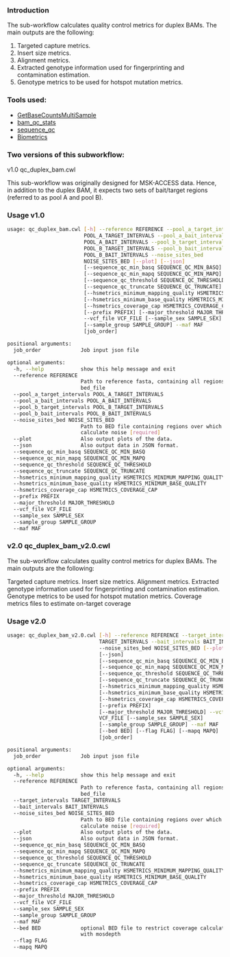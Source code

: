 ### Introduction
The sub-workflow calculates quality control metrics for duplex BAMs. The main outputs are the following:

1. Targeted capture metrics.
2. Insert size metrics.
3. Alignment metrics.
4. Extracted genotype information used for fingerprinting and contamination estimation.
5. Genotype metrics to be used for hotspot mutation metrics.

### Tools used:

- [GetBaseCountsMultiSample](../command_line_tools/getbasecountsmultisample/1.2.5)
- [bam_qc_stats](../bam_qc_stats/README.md)
- [sequence_qc](https://msk-access.gitbook.io/sequence-qc/)
- [Biometrics](https://msk-access.gitbook.io/biometrics/)

### Two versions of this subworkflow:
v1.0 qc_duplex_bam.cwl

This sub-workflow was originally designed for MSK-ACCESS data. Hence, in addition to the duplex BAM, it expects two sets of bait/target regions (referred to as pool A and pool B).

### Usage v1.0

```bash
usage: qc_duplex_bam.cwl [-h] --reference REFERENCE --pool_a_target_intervals
                         POOL_A_TARGET_INTERVALS --pool_a_bait_intervals
                         POOL_A_BAIT_INTERVALS --pool_b_target_intervals
                         POOL_B_TARGET_INTERVALS --pool_b_bait_intervals
                         POOL_B_BAIT_INTERVALS --noise_sites_bed
                         NOISE_SITES_BED [--plot] [--json]
                         [--sequence_qc_min_basq SEQUENCE_QC_MIN_BASQ]
                         [--sequence_qc_min_mapq SEQUENCE_QC_MIN_MAPQ]
                         [--sequence_qc_threshold SEQUENCE_QC_THRESHOLD]
                         [--sequence_qc_truncate SEQUENCE_QC_TRUNCATE]
                         [--hsmetrics_minimum_mapping_quality HSMETRICS_MINIMUM_MAPPING_QUALITY]
                         [--hsmetrics_minimum_base_quality HSMETRICS_MINIMUM_BASE_QUALITY]
                         [--hsmetrics_coverage_cap HSMETRICS_COVERAGE_CAP]
                         [--prefix PREFIX] [--major_threshold MAJOR_THRESHOLD]
                         --vcf_file VCF_FILE [--sample_sex SAMPLE_SEX]
                         [--sample_group SAMPLE_GROUP] --maf MAF
                         [job_order]

positional arguments:
  job_order             Job input json file

optional arguments:
  -h, --help            show this help message and exit
  --reference REFERENCE
                        Path to reference fasta, containing all regions in
                        bed_file
  --pool_a_target_intervals POOL_A_TARGET_INTERVALS
  --pool_a_bait_intervals POOL_A_BAIT_INTERVALS
  --pool_b_target_intervals POOL_B_TARGET_INTERVALS
  --pool_b_bait_intervals POOL_B_BAIT_INTERVALS
  --noise_sites_bed NOISE_SITES_BED
                        Path to BED file containing regions over which to
                        calculate noise [required]
  --plot                Also output plots of the data.
  --json                Also output data in JSON format.
  --sequence_qc_min_basq SEQUENCE_QC_MIN_BASQ
  --sequence_qc_min_mapq SEQUENCE_QC_MIN_MAPQ
  --sequence_qc_threshold SEQUENCE_QC_THRESHOLD
  --sequence_qc_truncate SEQUENCE_QC_TRUNCATE
  --hsmetrics_minimum_mapping_quality HSMETRICS_MINIMUM_MAPPING_QUALITY
  --hsmetrics_minimum_base_quality HSMETRICS_MINIMUM_BASE_QUALITY
  --hsmetrics_coverage_cap HSMETRICS_COVERAGE_CAP
  --prefix PREFIX
  --major_threshold MAJOR_THRESHOLD
  --vcf_file VCF_FILE
  --sample_sex SAMPLE_SEX
  --sample_group SAMPLE_GROUP
  --maf MAF
```

### v2.0 qc_duplex_bam_v2.0.cwl

The sub-workflow calculates quality control metrics for duplex BAMs. The main outputs are the following:

Targeted capture metrics.
Insert size metrics.
Alignment metrics.
Extracted genotype information used for fingerprinting and contamination estimation.
Genotype metrics to be used for hotspot mutation metrics.
Coverage metrics files to estimate on-target coverage

### Usage v2.0

```bash
usage: qc_duplex_bam_v2.0.cwl [-h] --reference REFERENCE --target_intervals
                              TARGET_INTERVALS --bait_intervals BAIT_INTERVALS
                              --noise_sites_bed NOISE_SITES_BED [--plot]
                              [--json]
                              [--sequence_qc_min_basq SEQUENCE_QC_MIN_BASQ]
                              [--sequence_qc_min_mapq SEQUENCE_QC_MIN_MAPQ]
                              [--sequence_qc_threshold SEQUENCE_QC_THRESHOLD]
                              [--sequence_qc_truncate SEQUENCE_QC_TRUNCATE]
                              [--hsmetrics_minimum_mapping_quality HSMETRICS_MINIMUM_MAPPING_QUALITY]
                              [--hsmetrics_minimum_base_quality HSMETRICS_MINIMUM_BASE_QUALITY]
                              [--hsmetrics_coverage_cap HSMETRICS_COVERAGE_CAP]
                              [--prefix PREFIX]
                              [--major_threshold MAJOR_THRESHOLD] --vcf_file
                              VCF_FILE [--sample_sex SAMPLE_SEX]
                              [--sample_group SAMPLE_GROUP] --maf MAF
                              [--bed BED] [--flag FLAG] [--mapq MAPQ]
                              [job_order]

positional arguments:
  job_order             Job input json file

optional arguments:
  -h, --help            show this help message and exit
  --reference REFERENCE
                        Path to reference fasta, containing all regions in
                        bed_file
  --target_intervals TARGET_INTERVALS
  --bait_intervals BAIT_INTERVALS
  --noise_sites_bed NOISE_SITES_BED
                        Path to BED file containing regions over which to
                        calculate noise [required]
  --plot                Also output plots of the data.
  --json                Also output data in JSON format.
  --sequence_qc_min_basq SEQUENCE_QC_MIN_BASQ
  --sequence_qc_min_mapq SEQUENCE_QC_MIN_MAPQ
  --sequence_qc_threshold SEQUENCE_QC_THRESHOLD
  --sequence_qc_truncate SEQUENCE_QC_TRUNCATE
  --hsmetrics_minimum_mapping_quality HSMETRICS_MINIMUM_MAPPING_QUALITY
  --hsmetrics_minimum_base_quality HSMETRICS_MINIMUM_BASE_QUALITY
  --hsmetrics_coverage_cap HSMETRICS_COVERAGE_CAP
  --prefix PREFIX
  --major_threshold MAJOR_THRESHOLD
  --vcf_file VCF_FILE
  --sample_sex SAMPLE_SEX
  --sample_group SAMPLE_GROUP
  --maf MAF
  --bed BED             optional BED file to restrict coverage calculation
                        with mosdepth
  --flag FLAG
  --mapq MAPQ
  ```
  